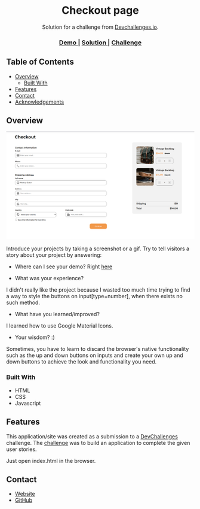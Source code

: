 <!-- Please update value in the {}  -->

<h1 align="center">Checkout page</h1>

<div align="center">
   Solution for a challenge from  <a href="http://devchallenges.io" target="_blank">Devchallenges.io</a>.
</div>

<div align="center">
  <h3>
    <a href="https://cheery-moonbeam-5e59de.netlify.app/}">
      Demo
    </a>
    <span> | </span>
    <a href="https://github.com/dXu23/checkout-page">
      Solution
    </a>
    <span> | </span>
    <a href="https://devchallenges.io/challenges/0J1NxxGhOUYVqihwegfO">
      Challenge
    </a>
  </h3>
</div>

<!-- TABLE OF CONTENTS -->

## Table of Contents

- [Overview](#overview)
  - [Built With](#built-with)
- [Features](#features)
- [Contact](#contact)
- [Acknowledgements](#acknowledgements)

<!-- OVERVIEW -->

## Overview

![screenshot](./checkout.png)

Introduce your projects by taking a screenshot or a gif. Try to tell visitors a story about your project by answering:

- Where can I see your demo?
Right [here](https://cheery-moonbeam-5e59de.netlify.app/)

- What was your experience?

I didn't really like the project because I wasted too much time
trying to find a way to style the buttons on input[type=number],
when there exists no such method.

- What have you learned/improved?

I learned how to use Google Material Icons.

- Your wisdom? :)

Sometimes, you have to learn to discard the browser's native functionality such
as the up and down buttons on inputs and create your own up and down buttons to
achieve the look and functionality you need.
### Built With

<!-- This section should list any major frameworks that you built your project using. Here are a few examples.-->

- HTML
- CSS
- Javascript

## Features

<!-- List the features of your application or follow the template. Don't share the figma file here :) -->

This application/site was created as a submission to a [DevChallenges](https://devchallenges.io/challenges) challenge. The [challenge](https://devchallenges.io/challenges/0J1NxxGhOUYVqihwegfO) was to build an application to complete the given user stories.

Just open index.html in the browser.

## Contact

- [Website](https://https://rad-sunshine-871fb5.netlify.app/)
- [GitHub](https://github.com/dXu23})
